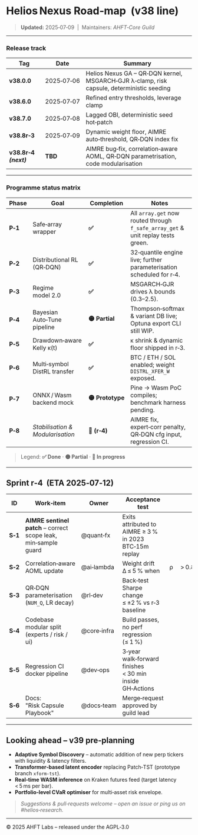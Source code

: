 # Helios Nexus Road‑map  (v38 line)

> **Updated:** 2025‑07‑09  |  Maintainers: *AHFT‑Core Guild*

---

### Release track

| Tag                   | Date       | Summary                                                                                   |
| --------------------- | ---------- | ----------------------------------------------------------------------------------------- |
| **v38.0.0**           | 2025‑07‑06 | Helios Nexus GA – QR‑DQN kernel, MSGARCH‑GJR λ‑clamp, risk capsule, deterministic seeding |
| **v38.6.0**           | 2025‑07‑07 | Refined entry thresholds, leverage clamp                                                  |
| **v38.7.0**           | 2025‑07‑08 | Lagged OBI, deterministic seed hot‑patch                                                  |
| **v38.8r‑3**          | 2025‑07‑09 | Dynamic weight floor, AIMRE auto‑threshold, QR‑DQN index fix                              |
| **v38.8r‑4 *(next)*** | **TBD**    | AIMRE bug‑fix, correlation‑aware AOML, QR‑DQN parametrisation, code modularisation        |

---

### Programme status matrix

| Phase   | Goal                             | Completion       | Notes                                                                            |
| ------- | -------------------------------- | ---------------- | -------------------------------------------------------------------------------- |
| **P‑1** | Safe‑array wrapper               | **✅**            | All `array.get` now routed through `f_safe_array_get` & unit replay tests green. |
| **P‑2** | Distributional RL (QR‑DQN)       | **✅**            | 32‑quantile engine live; further parameterisation scheduled for r‑4.             |
| **P‑3** | Regime model 2.0                 | **✅**            | MSGARCH‑GJR drives λ bounds (0.3–2.5).                                           |
| **P‑4** | Bayesian Auto‑Tune pipeline      | **🟡 Partial**   | Thompson‑softmax & variant DB live; Optuna export CLI still WIP.                 |
| **P‑5** | Drawdown‑aware Kelly κ(t)        | **✅**            | κ shrink & dynamic floor shipped in r‑3.                                         |
| **P‑6** | Multi‑symbol DistRL transfer     | **✅**            | BTC / ETH / SOL enabled; weight `DISTRL_XFER_W` exposed.                         |
| **P‑7** | ONNX / Wasm backend mock         | **🟡 Prototype** | Pine → Wasm PoC compiles; benchmark harness pending.                             |
| **P‑8** | *Stabilisation & Modularisation* | **🚧 (r‑4)**     | AIMRE fix, expert‑corr penalty, QR‑DQN cfg input, regression CI.                 |

> Legend: **✅ Done** · **🟡 Partial** · **🚧 In progress**

---

## Sprint r‑4  (ETA 2025‑07‑12)

| ID      | Work‑item                                                       | Owner       | Acceptance test                                         |   |        |
| ------- | --------------------------------------------------------------- | ----------- | ------------------------------------------------------- | - | ------ |
| **S‑1** | **AIMRE sentinel patch** – correct scope leak, min‑sample guard | @quant‑fx   | Exits attributed to AIMRE ≥ 3 % in 2023 BTC‑15m replay  |   |        |
| **S‑2** | Correlation‑aware AOML update                                   | @ai‑lambda  | Weight drift Δ ≤ 5 % when                               | ρ |  > 0.8 |
| **S‑3** | QR‑DQN parameterisation (`NUM_Q`, LR decay)                     | @rl‑dev     | Back‑test Sharpe change ≤ ±2 % vs r‑3 baseline          |   |        |
| **S‑4** | Codebase modular split (experts / risk / ui)                    | @core‑infra | Build passes, no perf regression (≤ 1 %)                |   |        |
| **S‑5** | Regression CI docker pipeline                                   | @dev‑ops    | 3‑year walk‑forward finishes < 30 min inside GH‑Actions |   |        |
| **S‑6** | Docs: "Risk Capsule Playbook"                                   | @docs‑team  | Merge‑request approved by guild lead                    |   |        |

---

## Looking ahead – v39 pre‑planning

* **Adaptive Symbol Discovery** – automatic addition of new perp tickers with liquidity & latency filters.
* **Transformer‑based latent encoder** replacing Patch‑TST (prototype branch `xform‑tst`).
* **Real‑time WASM inference** on Kraken futures feed (target latency < 5 ms per bar).
* **Portfolio‑level CVaR optimiser** for multi‑asset risk envelope.

> *Suggestions & pull‑requests welcome – open an issue or ping us on #helios‑research.*

---

© 2025 AHFT Labs – released under the AGPL‑3.0
